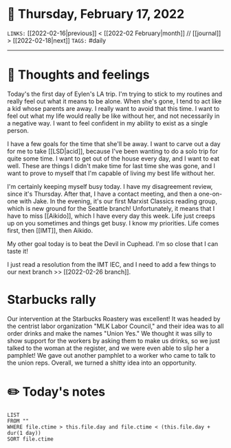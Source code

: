# 📅 Thursday, February 17, 2022
`LINKS:` [[2022-02-16|previous]] < [[2022-02 February|month]] // [[journal]] > [[2022-02-18|next]] 
`TAGS:` #daily

---
# 💭 Thoughts and feelings
Today's the first day of Eylen's LA trip. I'm trying to stick to my routines and really feel out what it means to be alone. When she's gone, I tend to act like a kid whose parents are away. I really want to avoid that this time. I want to feel out what my life would really be like without her, and not necessarily in a negative way. I want to feel confident in my ability to exist as a single person. 

I have a few goals for the time that she'll be away. I want to carve out a day for me to take [[LSD|acid]], because I've been wanting to do a solo trip for quite some time. I want to get out of the house every day, and I want to eat well. These are things I didn't make time for last time she was gone, and I want to prove to myself that I'm capable of living my best life without her. 

I'm certainly keeping myself busy today. I have my disagreement review, since it's Thursday. After that, I have a contact meeting, and then a one-on-one with Jake. In the evening, it's our first Marxist Classics reading group, which is new ground for the Seattle branch! Unfortunately, it means that I have to miss [[Aikido]], which I have every day this week. Life just creeps up on you sometimes and things get busy. I know my priorities. Life comes first, then [[IMT]], then Aikido. 

My other goal today is to beat the Devil in Cuphead. I'm so close that I can taste it!

I just read a resolution from the IMT IEC, and I need to add a few things to our next branch >> [[2022-02-26 branch]]. 

# Starbucks rally
Our intervention at the Starbucks Roastery was excellent! It was headed by the centrist labor organization "MLK Labor Council," and their idea was to all order drinks and make the names "Union Yes." We thought it was silly to show support for the workers by asking them to make us drinks, so we just talked to the woman at the register, and we were even able to slip her a pamphlet! We gave out another pamphlet to a worker who came to talk to the union reps. Overall, we turned a shitty idea into an opportunity. 

# ✏️ Today's notes
```dataview
LIST 
FROM ""
WHERE file.ctime > this.file.day and file.ctime < (this.file.day + dur(1 day))
SORT file.ctime
```
